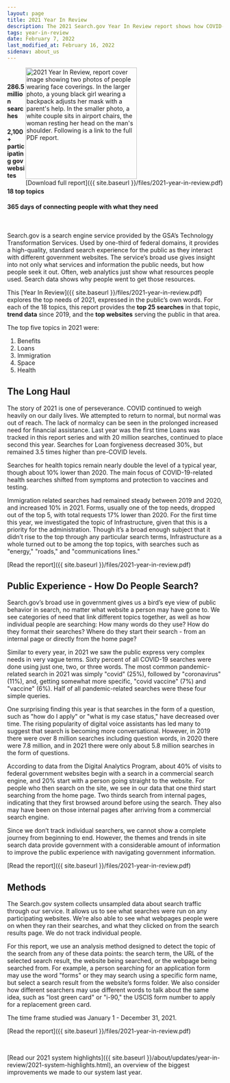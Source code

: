```yaml
---
layout: page
title: 2021 Year In Review
description: The 2021 Search.gov Year In Review report shows how COVID-19 continued to affect the public’s needs and interactions with the government.
tags: year-in-review
date: February 7, 2022
last_modified_at: February 16, 2022
sidenav: about_us
---
```

<span style="float:right;"><img 
  src="{{ site.baseurl }}/files/2021-year-in-review-cover.png"
  alt="2021 Year In Review, report cover image showing two photos of people wearing face coverings. In the larger photo, a young black girl wearing a backpack adjusts her mask with a parent's help. In the smaller photo, a white couple sits in airport chairs, the woman resting her head on the man's shoulder. Following is a link to the full PDF report." style="width:260px;"><br />
[Download full report]({{ site.baseurl }}/files/2021-year-in-review.pdf)
</span>
<br />
	
#### **286.5 million** searches
#### **2,100+** participating gov websites
#### **18** top topics
#### **365 days** of connecting people with what they need

<br />

Search.gov is a search engine service provided by the GSA’s Technology Transformation Services. Used by one-third of federal domains, it provides a high-quality, standard search experience for the public as they interact with different government websites. The service’s broad use gives insight into not only what services and information the public needs, but how people seek it out. Often, web analytics just show what resources people used. Search data shows why people went to get those resources.

This [Year In Review]({{ site.baseurl }}/files/2021-year-in-review.pdf) explores the top needs of 2021, expressed in the public’s own words. For each of the 18 topics, this report provides the **top 25 searches** in that topic, **trend data** since 2019, and the **top websites** serving the public in that area.


The top five topics in 2021 were:

1. Benefits
1. Loans
1. Immigration
1. Space
1. Health

## The Long Haul

The story of 2021 is one of perseverance. COVID continued to weigh heavily on our daily lives. We attempted to return to normal, but normal was out of reach. The lack of normalcy can be seen in the prolonged increased need for financial assistance. Last year was the first time Loans was tracked in this report series and with 20 million searches, continued to place second this year. Searches for Loan forgiveness decreased 30%, but remained 3.5 times higher than pre-COVID levels.

Searches for health topics remain nearly double the level of a typical year, though about 10% lower than 2020. The main focus of COVID-19-related health searches shifted from symptoms and protection to vaccines and testing.

Immigration related searches had remained steady between 2019 and 2020, and increased 10% in 2021. Forms, usually one of the top needs, dropped out of the top 5, with total requests 17% lower than 2020. For the first time this year, we investigated the topic of Infrastructure, given that this is a priority for the administration. Though it’s a broad enough subject that it didn’t rise to the top through any particular search terms, Infrastructure as a whole turned out to be among the top topics, with searches such as "energy," "roads," and "communications lines."

[Read the report]({{ site.baseurl }}/files/2021-year-in-review.pdf)

## Public Experience - How Do People Search?

Search.gov’s broad use in government gives us a bird’s eye view of public behavior in search, no matter what website a person may have gone to. We see categories of need that link different topics together, as well as how individual people are searching: How many words do they use? How do they format their searches? Where do they start their search - from an internal page or directly from the home page?

Similar to every year, in 2021 we saw the public express very complex needs in very vague terms. Sixty percent of all COVID-19 searches were done using just one, two, or three words. The most common pandemic-related search in 2021 was simply "covid" (25%), followed by "coronavirus" (11%), and, getting somewhat more specific, "covid vaccine" (7%) and "vaccine" (6%). Half of all pandemic-related searches were these four simple queries.

One surprising finding this year is that searches in the form of a question, such as "how do I apply" or "what is my case status," have decreased over time. The rising popularity of digital voice assistants has led many to suggest that search is becoming more conversational. However, in 2019 there were over 8 million searches including question words, in 2020 there were 7.8 million, and in 2021 there were only about 5.8 million searches in the form of questions.

According to data from the Digital Analytics Program, about 40% of visits to federal government websites begin with a search in a commercial search engine, and 20% start with a person going straight to the website. For people who then search on the site, we see in our data that one third start searching from the home page. Two thirds search from internal pages, indicating that they first browsed around before using the search. They also may have been on those internal pages after arriving from a commercial search engine.

Since we don’t track individual searchers, we cannot show a complete journey from beginning to end. However, the themes and trends in site search data provide government with a considerable amount of information to improve the public experience with navigating government information.

[Read the report]({{ site.baseurl }}/files/2021-year-in-review.pdf)

## Methods

The Search.gov system collects unsampled data about search traffic through our service. It allows us to see what searches were run on any participating websites. We’re also able to see what webpages people were on when they ran their searches, and what they clicked on from the search results page. We do not track individual people.

For this report, we use an analysis method designed to detect the topic of the search from any of these data points: the search term, the URL of the selected search result, the website being searched, or the webpage being searched from. For example, a person searching for an application form may use the word "forms" or they may search using a specific form name, but select a search result from the website’s forms folder. We also consider how different searchers may use different words to talk about the same idea, such as "lost green card" or "i-90," the USCIS form number to apply for a replacement green card.

The time frame studied was January 1 - December 31, 2021. 

[Read the report]({{ site.baseurl }}/files/2021-year-in-review.pdf)

<br />

[Read our 2021 system highlights]({{ site.baseurl }}/about/updates/year-in-review/2021-system-highlights.html), an overview of the biggest improvements we made to our system last year.
